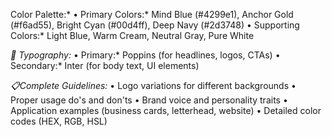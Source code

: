  Color Palette:*
•⁠  ⁠Primary Colors:* Mind Blue (#4299e1), Anchor Gold (#f6ad55), Bright Cyan (#00d4ff), Deep Navy (#2d3748)
•⁠  ⁠Supporting Colors:* Light Blue, Warm Cream, Neutral Gray, Pure White

*📝 Typography:*
•⁠  ⁠Primary:* Poppins (for headlines, logos, CTAs)
•⁠  ⁠Secondary:* Inter (for body text, UI elements)

*📋Complete Guidelines:*
•⁠  ⁠Logo variations for different backgrounds
•⁠  ⁠Proper usage do's and don'ts
•⁠  ⁠Brand voice and personality traits
•⁠  ⁠Application examples (business cards, letterhead, website)
•⁠  ⁠Detailed color codes (HEX, RGB, HSL)
